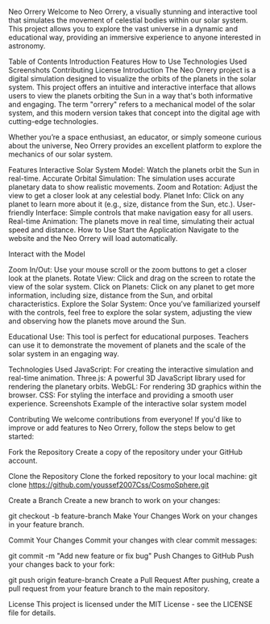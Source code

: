 Neo Orrery
Welcome to Neo Orrery, a visually stunning and interactive tool that simulates the movement of celestial bodies within our solar system. This project allows you to explore the vast universe in a dynamic and educational way, providing an immersive experience to anyone interested in astronomy.

Table of Contents
Introduction
Features
How to Use
Technologies Used
Screenshots
Contributing
License
Introduction
The Neo Orrery project is a digital simulation designed to visualize the orbits of the planets in the solar system. This project offers an intuitive and interactive interface that allows users to view the planets orbiting the Sun in a way that's both informative and engaging. The term "orrery" refers to a mechanical model of the solar system, and this modern version takes that concept into the digital age with cutting-edge technologies.

Whether you’re a space enthusiast, an educator, or simply someone curious about the universe, Neo Orrery provides an excellent platform to explore the mechanics of our solar system.

Features
Interactive Solar System Model: Watch the planets orbit the Sun in real-time.
Accurate Orbital Simulation: The simulation uses accurate planetary data to show realistic movements.
Zoom and Rotation: Adjust the view to get a closer look at any celestial body.
Planet Info: Click on any planet to learn more about it (e.g., size, distance from the Sun, etc.).
User-friendly Interface: Simple controls that make navigation easy for all users.
Real-time Animation: The planets move in real time, simulating their actual speed and distance.
How to Use
Start the Application
Navigate to the website and the Neo Orrery will load automatically.

Interact with the Model

Zoom In/Out: Use your mouse scroll or the zoom buttons to get a closer look at the planets.
Rotate View: Click and drag on the screen to rotate the view of the solar system.
Click on Planets: Click on any planet to get more information, including size, distance from the Sun, and orbital characteristics.
Explore the Solar System:
Once you’ve familiarized yourself with the controls, feel free to explore the solar system, adjusting the view and observing how the planets move around the Sun.

Educational Use:
This tool is perfect for educational purposes. Teachers can use it to demonstrate the movement of planets and the scale of the solar system in an engaging way.

Technologies Used
JavaScript: For creating the interactive simulation and real-time animation.
Three.js: A powerful 3D JavaScript library used for rendering the planetary orbits.
WebGL: For rendering 3D graphics within the browser.
CSS: For styling the interface and providing a smooth user experience.
Screenshots
Example of the interactive solar system model

Contributing
We welcome contributions from everyone! If you'd like to improve or add features to Neo Orrery, follow the steps below to get started:

Fork the Repository
Create a copy of the repository under your GitHub account.

Clone the Repository
Clone the forked repository to your local machine:
git clone https://github.com/youssef2007Css/CosmoSphere.git

Create a Branch
Create a new branch to work on your changes:

git checkout -b feature-branch
Make Your Changes
Work on your changes in your feature branch.

Commit Your Changes
Commit your changes with clear commit messages:



git commit -m "Add new feature or fix bug"
Push Changes to GitHub
Push your changes back to your fork:



git push origin feature-branch
Create a Pull Request
After pushing, create a pull request from your feature branch to the main repository.

License
This project is licensed under the MIT License - see the LICENSE file for details.

